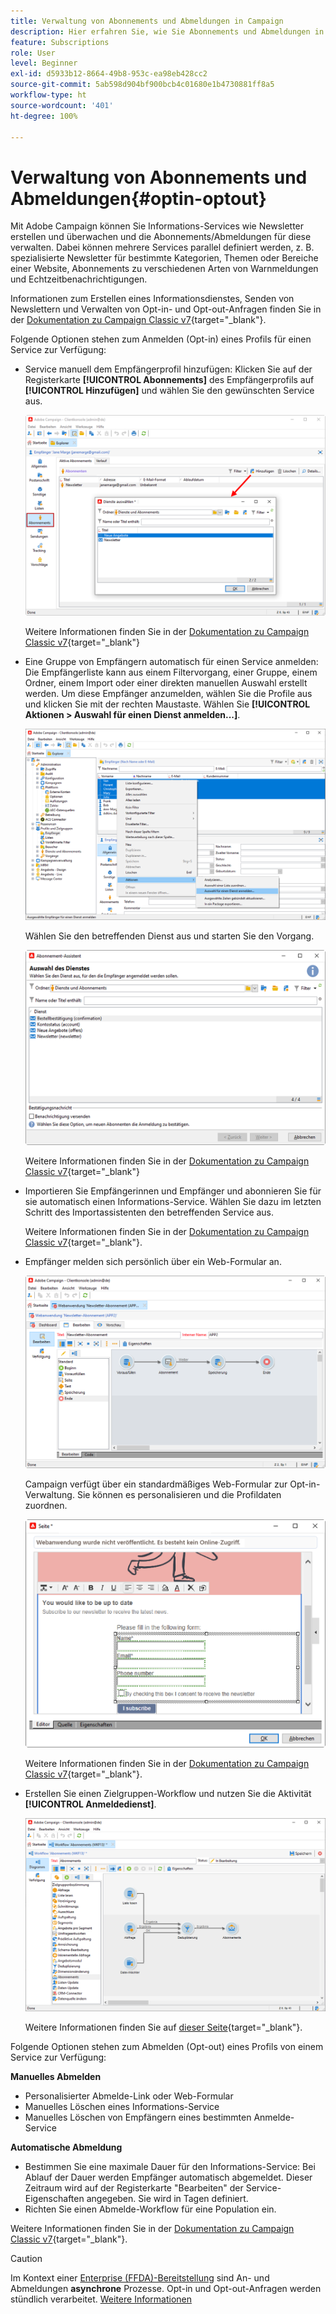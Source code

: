 ```yaml
---
title: Verwaltung von Abonnements und Abmeldungen in Campaign
description: Hier erfahren Sie, wie Sie Abonnements und Abmeldungen in Campaign v8 verwalten.
feature: Subscriptions
role: User
level: Beginner
exl-id: d5933b12-8664-49b8-953c-ea98eb428cc2
source-git-commit: 5ab598d904bf900bcb4c01680e1b4730881ff8a5
workflow-type: ht
source-wordcount: '401'
ht-degree: 100%

---
```


# Verwaltung von Abonnements und Abmeldungen{#optin-optout}

Mit Adobe Campaign können Sie Informations-Services wie Newsletter erstellen und überwachen und die Abonnements/Abmeldungen für diese verwalten. Dabei können mehrere Services parallel definiert werden, z. B. spezialisierte Newsletter für bestimmte Kategorien, Themen oder Bereiche einer Website, Abonnements zu verschiedenen Arten von Warnmeldungen und Echtzeitbenachrichtigungen.

Informationen zum Erstellen eines Informationsdienstes, Senden von Newslettern und Verwalten von Opt-in- und Opt-out-Anfragen finden Sie in der [Dokumentation zu Campaign Classic v7](https://experienceleague.adobe.com/docs/campaign-classic/using/sending-messages/subscriptions-and-referrals/managing-subscriptions.html?lang=de){target="_blank"}.

Folgende Optionen stehen zum Anmelden (Opt-in) eines Profils für einen Service zur Verfügung:

* Service manuell dem Empfängerprofil hinzufügen: Klicken Sie auf der Registerkarte **[!UICONTROL Abonnements]** des Empfängerprofils auf **[!UICONTROL Hinzufügen]** und wählen Sie den gewünschten Service aus.

  ![](assets/subscribe-to-a-service.png)

  Weitere Informationen finden Sie in der [Dokumentation zu Campaign Classic v7](https://experienceleague.adobe.com/docs/campaign-classic/using/getting-started/profile-management/editing-a-profile.html?lang=de#deliveries-tab){target="_blank"}

* Eine Gruppe von Empfängern automatisch für einen Service anmelden: Die Empfängerliste kann aus einem Filtervorgang, einer Gruppe, einem Ordner, einem Import oder einer direkten manuellen Auswahl erstellt werden. Um diese Empfänger anzumelden, wählen Sie die Profile aus und klicken Sie mit der rechten Maustaste. Wählen Sie **[!UICONTROL Aktionen > Auswahl für einen Dienst anmelden...]**.

  ![](assets/subscribe-selection.png)

  Wählen Sie den betreffenden Dienst aus und starten Sie den Vorgang.

  ![](assets/subscribe-confirm.png)

  Weitere Informationen finden Sie in der [Dokumentation zu Campaign Classic v7](https://experienceleague.adobe.com/docs/campaign-classic/using/getting-started/profile-management/editing-a-profile.html?lang=de#deliveries-tab){target="_blank"}


* Importieren Sie Empfängerinnen und Empfänger und abonnieren Sie für sie automatisch einen Informations-Service. Wählen Sie dazu im letzten Schritt des Importassistenten den betreffenden Service aus.

  Weitere Informationen finden Sie in der [Dokumentation zu Campaign Classic v7](https://experienceleague.adobe.com/docs/campaign-classic/using/getting-started/importing-and-exporting-data/generic-imports-exports/executing-import-jobs.html?lang=de#step-5---additional-step-when-importing-recipients){target="_blank"}.

* Empfänger melden sich persönlich über ein Web-Formular an.

  ![](assets/opt-in-webapp.png)

  Campaign verfügt über ein standardmäßiges Web-Formular zur Opt-in-Verwaltung. Sie können es personalisieren und die Profildaten zuordnen.

  ![](assets/web-app.png)

  Weitere Informationen finden Sie in der [Dokumentation zu Campaign Classic v7](https://experienceleague.adobe.com/docs/campaign-classic/using/designing-content/web-forms/use-cases--web-forms.html?lang=de#create-a-subscription--form-with-double-opt-in){target="_blank"}.


* Erstellen Sie einen Zielgruppen-Workflow und nutzen Sie die Aktivität **[!UICONTROL Anmeldedienst]**.

  ![](assets/wf-subscription.png)

  Weitere Informationen finden Sie auf [dieser Seite](https://experienceleague.adobe.com/docs/campaign/automation/workflows/wf-activities/targeting-activities/subscription-services.html?lang=de){target="_blank"}.

Folgende Optionen stehen zum Abmelden (Opt-out) eines Profils von einem Service zur Verfügung:

**Manuelles Abmelden**

* Personalisierter Abmelde-Link oder Web-Formular
* Manuelles Löschen eines Informations-Service
* Manuelles Löschen von Empfängern eines bestimmten Anmelde-Service

**Automatische Abmeldung**

* Bestimmen Sie eine maximale Dauer für den Informations-Service: Bei Ablauf der Dauer werden Empfänger automatisch abgemeldet. Dieser Zeitraum wird auf der Registerkarte &quot;Bearbeiten&quot; der Service-Eigenschaften angegeben. Sie wird in Tagen definiert.
* Richten Sie einen Abmelde-Workflow für eine Population ein.

Weitere Informationen finden Sie in der [Dokumentation zu Campaign Classic v7](https://experienceleague.adobe.com/docs/campaign-classic/using/sending-messages/subscriptions-and-referrals/managing-subscriptions.html?lang=de#unsubscribing-a-recipient-from-a-service){target="_blank"}.


>[!CAUTION]
>
>Im Kontext einer [Enterprise (FFDA)-Bereitstellung](../architecture/enterprise-deployment.md) sind An- und Abmeldungen **asynchrone** Prozesse. Opt-in und Opt-out-Anfragen werden stündlich verarbeitet. [Weitere Informationen](../architecture/new-apis.md#sub-apis)

<!--
You can also enable your delivery recipients to forward messages to a friend. To do this, insert the relevant links into your delivery. You may then track this sharing process as well as the number of visits to the concerned pages. 

For more on this capability, refer to [Campaign Classic v7 documentation](https://experienceleague.adobe.com/docs/campaign-classic/using/sending-messages/subscriptions-and-referrals/viral-and-social-marketing.html#viral-marketing--forward-to-a-friend){target="_blank"}
-->
